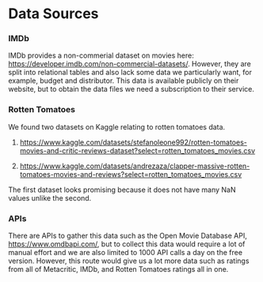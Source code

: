 # Data Sources

### IMDb

IMDb provides a non-commerial dataset on movies here: https://developer.imdb.com/non-commercial-datasets/. However, they are split into relational tables and also lack some data we particularly want, for example, budget and distributor. This data is available publicly on their website, but to obtain the data files we need a subscription to their service.


### Rotten Tomatoes

We found two datasets on Kaggle relating to rotten tomatoes data.

1. https://www.kaggle.com/datasets/stefanoleone992/rotten-tomatoes-movies-and-critic-reviews-dataset?select=rotten_tomatoes_movies.csv

2. https://www.kaggle.com/datasets/andrezaza/clapper-massive-rotten-tomatoes-movies-and-reviews?select=rotten_tomatoes_movies.csv 

The first dataset looks promising because it does not have many NaN values unlike the second.

### APIs

There are APIs to gather this data such as the Open Movie Database API, https://www.omdbapi.com/, but to collect this data would require a lot of manual effort and we are also limited to 1000 API calls a day on the free version. However, this route would give us a lot more data such as ratings from all of Metacritic, IMDb, and Rotten Tomatoes ratings all in one.
